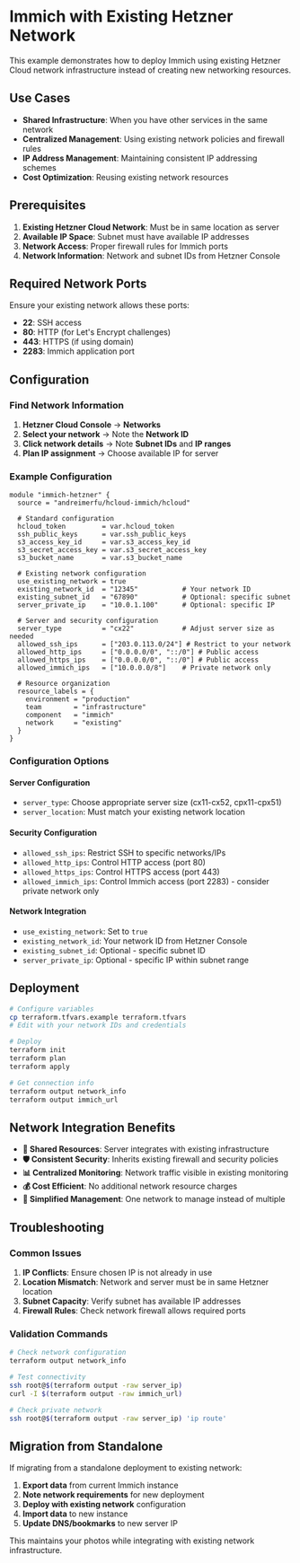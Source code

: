 # Immich with Existing Hetzner Network

This example demonstrates how to deploy Immich using existing Hetzner Cloud network infrastructure instead of creating new networking resources.

## Use Cases

- **Shared Infrastructure**: When you have other services in the same network
- **Centralized Management**: Using existing network policies and firewall rules
- **IP Address Management**: Maintaining consistent IP addressing schemes
- **Cost Optimization**: Reusing existing network resources

## Prerequisites

1. **Existing Hetzner Cloud Network**: Must be in same location as server
2. **Available IP Space**: Subnet must have available IP addresses
3. **Network Access**: Proper firewall rules for Immich ports
4. **Network Information**: Network and subnet IDs from Hetzner Console

## Required Network Ports

Ensure your existing network allows these ports:
- **22**: SSH access
- **80**: HTTP (for Let's Encrypt challenges)
- **443**: HTTPS (if using domain)
- **2283**: Immich application port

## Configuration

### Find Network Information

1. **Hetzner Cloud Console** → **Networks**
2. **Select your network** → Note the **Network ID**
3. **Click network details** → Note **Subnet IDs** and **IP ranges**
4. **Plan IP assignment** → Choose available IP for server

### Example Configuration

```hcl
module "immich-hetzner" {
  source = "andreimerfu/hcloud-immich/hcloud"
  
  # Standard configuration
  hcloud_token         = var.hcloud_token
  ssh_public_keys      = var.ssh_public_keys
  s3_access_key_id     = var.s3_access_key_id
  s3_secret_access_key = var.s3_secret_access_key
  s3_bucket_name       = var.s3_bucket_name
  
  # Existing network configuration
  use_existing_network = true
  existing_network_id  = "12345"           # Your network ID
  existing_subnet_id   = "67890"           # Optional: specific subnet
  server_private_ip    = "10.0.1.100"      # Optional: specific IP
  
  # Server and security configuration
  server_type          = "cx22"            # Adjust server size as needed
  allowed_ssh_ips      = ["203.0.113.0/24"] # Restrict to your network
  allowed_http_ips     = ["0.0.0.0/0", "::/0"] # Public access
  allowed_https_ips    = ["0.0.0.0/0", "::/0"] # Public access
  allowed_immich_ips   = ["10.0.0.0/8"]    # Private network only
  
  # Resource organization
  resource_labels = {
    environment = "production"
    team        = "infrastructure"
    component   = "immich"
    network     = "existing"
  }
}
```

### Configuration Options

#### Server Configuration
- `server_type`: Choose appropriate server size (cx11-cx52, cpx11-cpx51)
- `server_location`: Must match your existing network location

#### Security Configuration
- `allowed_ssh_ips`: Restrict SSH to specific networks/IPs
- `allowed_http_ips`: Control HTTP access (port 80)
- `allowed_https_ips`: Control HTTPS access (port 443) 
- `allowed_immich_ips`: Control Immich access (port 2283) - consider private network only

#### Network Integration
- `use_existing_network`: Set to `true`
- `existing_network_id`: Your network ID from Hetzner Console
- `existing_subnet_id`: Optional - specific subnet ID
- `server_private_ip`: Optional - specific IP within subnet range

## Deployment

```bash
# Configure variables
cp terraform.tfvars.example terraform.tfvars
# Edit with your network IDs and credentials

# Deploy
terraform init
terraform plan
terraform apply

# Get connection info
terraform output network_info
terraform output immich_url
```

## Network Integration Benefits

- **🔗 Shared Resources**: Server integrates with existing infrastructure
- **🛡️ Consistent Security**: Inherits existing firewall and security policies  
- **📊 Centralized Monitoring**: Network traffic visible in existing monitoring
- **💰 Cost Efficient**: No additional network resource charges
- **🔧 Simplified Management**: One network to manage instead of multiple

## Troubleshooting

### Common Issues

1. **IP Conflicts**: Ensure chosen IP is not already in use
2. **Location Mismatch**: Network and server must be in same Hetzner location
3. **Subnet Capacity**: Verify subnet has available IP addresses
4. **Firewall Rules**: Check network firewall allows required ports

### Validation Commands

```bash
# Check network configuration
terraform output network_info

# Test connectivity
ssh root@$(terraform output -raw server_ip)
curl -I $(terraform output -raw immich_url)

# Check private network
ssh root@$(terraform output -raw server_ip) 'ip route'
```

## Migration from Standalone

If migrating from a standalone deployment to existing network:

1. **Export data** from current Immich instance
2. **Note network requirements** for new deployment  
3. **Deploy with existing network** configuration
4. **Import data** to new instance
5. **Update DNS/bookmarks** to new server IP

This maintains your photos while integrating with existing network infrastructure.